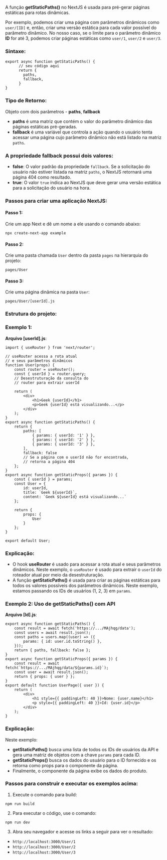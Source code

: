 A função **getStaticPaths()** no NextJS é usada para pré-gerar páginas estáticas para rotas dinâmicas.

Por exemplo, podemos criar uma página com parâmetros dinâmicos como `user/[ID]` e, então, criar uma versão estática para cada valor possível do parâmetro dinâmico. No nosso caso, se o limite para o parâmetro dinâmico **ID** for até 3, podemos criar páginas estáticas como `user/1`, `user/2` e `user/3`.

### Sintaxe:

```
export async function getStaticPaths() {
      // seu código aqui
      return {
        paths,
        fallback,
      }
}
```

### Tipo de Retorno:

Objeto com dois parâmetros - **paths**, **fallback**

- **paths** é uma matriz que contém o valor do parâmetro dinâmico das páginas estáticas pré-geradas.
- **fallback** é uma variável que controla a ação quando o usuário tenta acessar uma página cujo parâmetro dinâmico não está listado na matriz `paths`.

### A propriedade fallback possui dois valores:

- **false**: O valor padrão da propriedade `fallback`. Se a solicitação do usuário não estiver listada na matriz `paths`, o NextJS retornará uma página 404 como resultado.
- **true**: O valor `true` indica ao NextJS que deve gerar uma versão estática para a solicitação do usuário na hora.

### Passos para criar uma aplicação NextJS:

#### Passo 1:

Crie um app Next e dê um nome a ele usando o comando abaixo:

```
npx create-next-app example
```

#### Passo 2:

Crie uma pasta chamada `User` dentro da pasta `pages` na hierarquia do projeto:

```
pages/User
```

#### Passo 3:

Crie uma página dinâmica na pasta `User`:

```
pages/User/[userId].js
```

### Estrutura do projeto:

### Exemplo 1:

**Arquivo [userId].js**:

```
import { useRouter } from 'next/router';

// useRouter acessa a rota atual
// e seus parâmetros dinâmicos
function User(props) {
    const router = useRouter();
    const { userId } = router.query; 
    // Desestruturação da consulta do
    // router para extrair userId

    return (
        <div>
            <h1>Geek {userId}</h1>
            <p>Geek {userId} está visualizando...</p>
        </div>
    );
}
export async function getStaticPaths() {
    return {
        paths: [
            { params: { userId: '1' } },
            { params: { userId: '2' } },
            { params: { userId: '3' } },
        ],
        fallback: false 
        // Se a página com o userId não for encontrada, 
        // retorna a página 404
    };
}
export async function getStaticProps({ params }) {
    const { userId } = params;
    const User = {
        id: userId,
        title: `Geek ${userId}`,
        content: `Geek ${userId} está visualizando...`
    };

    return {
        props: {
            User
        }
    };
}

export default User;
```

### Explicação:

- O hook **useRouter** é usado para acessar a rota atual e seus parâmetros dinâmicos. Neste exemplo, o `useRouter` é usado para extrair o `userId` do roteador atual por meio da desestruturação.
- A função **getStaticPaths()** é usada para criar as páginas estáticas para todos os valores possíveis dos parâmetros dinâmicos. Neste exemplo, estamos passando os IDs de usuários (1, 2, 3) em `params`.

### Exemplo 2: Uso de getStaticPaths() com API

**Arquivo [Id].js**:

```
export async function getStaticPaths() {
    const result = await fetch('https://.../MAjhqg/data');
    const users = await result.json();
    const paths = users.map((user) => ({
        params: { id: user.id.toString() },
    }));
    return { paths, fallback: false };
}
export async function getStaticProps({ params }) {
    const result = await fetch(`https://.../MAjhqg/data/${params.id}`);
    const user = await result.json();
    return { props: { user } };
}
export default function UserPage({ user }) {
    return (
        <div>
            <h1 style={{ paddingLeft: 40 }}>Nome: {user.name}</h1>
            <p style={{ paddingLeft: 40 }}>Id: {user.id}</p>
        </div>
    );
}
```

### Explicação:

Neste exemplo:

- **getStaticPaths()** busca uma lista de todos os IDs de usuários da API e gera uma matriz de objetos com a chave `params` para cada ID.
- **getStaticProps()** busca os dados do usuário para o ID fornecido e os retorna como props para o componente da página.
- Finalmente, o componente da página exibe os dados do produto.

### Passos para construir e executar os exemplos acima:

1. Execute o comando para build:

```
npm run build
```

2. Para executar o código, use o comando:

```
npm run dev
```

3. Abra seu navegador e acesse os links a seguir para ver o resultado:


- `http://localhost:3000/User/1`
- `http://localhost:3000/User/2`
- `http://localhost:3000/User/3`


